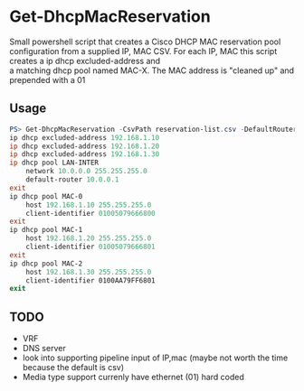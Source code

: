 # Get-DhcpMacReservation
Small powershell script that creates a Cisco DHCP MAC reservation pool configuration from a 
supplied IP, MAC CSV. For each IP, MAC this script creates a ip dhcp excluded-address and  
a matching dhcp pool named MAC-X. The MAC address is "cleaned up" and prepended with a 01  

## Usage
``` Powershell
PS> Get-DhcpMacReservation -CsvPath reservation-list.csv -DefaultRouter 10.0.0.1 -NetworkIp 10.0.0.0 -NetworkMask 255.255.255.0 -PoolName LAN-INTER
ip dhcp excluded-address 192.168.1.10
ip dhcp excluded-address 192.168.1.20
ip dhcp excluded-address 192.168.1.30
ip dhcp pool LAN-INTER
    network 10.0.0.0 255.255.255.0
    default-router 10.0.0.1
exit
ip dhcp pool MAC-0
    host 192.168.1.10 255.255.255.0
    client-identifier 01005079666800
exit
ip dhcp pool MAC-1
    host 192.168.1.20 255.255.255.0
    client-identifier 01005079666801
exit
ip dhcp pool MAC-2
    host 192.168.1.30 255.255.255.0
    client-identifier 0100AA79FF6801
exit
```

## TODO
- VRF
- DNS server
- look into supporting pipeline input of IP,mac (maybe not worth the time because the default is csv)
- Media type support currenly have ethernet (01) hard coded



